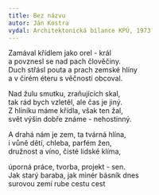```yaml
---
title: Bez názvu
autor: Ján Kostra
vydal: Architektonická bilance KPÚ, 1973
---
```


Zamával křídlem jako orel - král  
a povznesl se nad pach člověčiny.  
Duch střásl pouta a prach zemské hlíny   
a v čirém éteru s věčností obcoval.

Nad žulu smutku, zraňujících skal,  
tak rád bych vzletěl, ale čas je jiný.  
Z hliníku máme křídla, však ten žal,  
svět výšin dobře známe - nehostinný.

A drahá nám je zem, ta tvárná hlína,   
i vůně dětí, chleba, parfém žen,  
družnost a víno, čisté lidské klíma,

úporná práce, tvorba, projekt - sen.   
Jak starý baraba, jak minér básník dnes   
surovou zemí rube cestu cest
